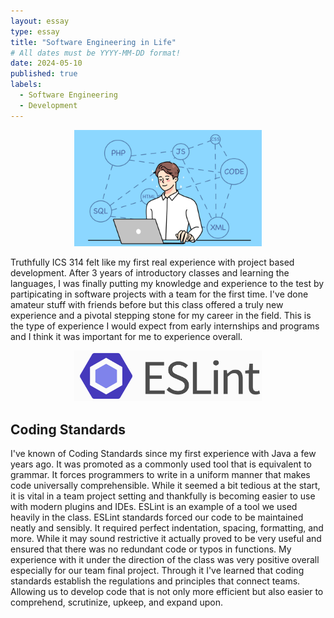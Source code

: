 ```yaml
---
layout: essay
type: essay
title: "Software Engineering in Life"
# All dates must be YYYY-MM-DD format!
date: 2024-05-10
published: true
labels:
  - Software Engineering
  - Development
---
```


<p align="center" >
<img width="300px" img class="img-fluid" src="../img/se.png">
</p>

Truthfully ICS 314 felt like my first real experience with project based development. After 3 years of introductory classes and learning the languages, I was finally putting my knowledge and experience to the test by partipicating in software projects with a team for the first time. I've done amateur stuff with friends before but this class offered a truly new experience and a pivotal stepping stone for my career in the field. This is the type of experience I would expect from early internships and programs and I think it was important for me to experience overall.

<p align="center" >
<img width="300px" img class="img-fluid" src="../img/eslint.png">
</p>

## Coding Standards
I've known of Coding Standards since my first experience with Java a few years ago. It was promoted as a commonly used tool that is equivalent to grammar. It forces programmers to write in a uniform manner that makes code universally comprehensible. While it seemed a bit tedious at the start, it is vital in a team project setting and thankfully is becoming easier to use with modern plugins and IDEs. ESLint is an example of a tool we used heavily in the class. ESLint standards forced our code to be maintained neatly and sensibly. It required perfect indentation, spacing, formatting, and more. While it may sound restrictive it actually proved to be very useful and ensured that there was no redundant code or typos in functions. My experience with it under the direction of the class was very positive overall especially for our team final project. Through it I've learned that coding standards establish the regulations and principles that connect teams. Allowing us to develop code that is not only more efficient but also easier to comprehend, scrutinize, upkeep, and expand upon. 
